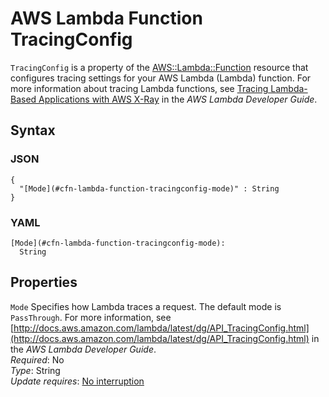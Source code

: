 # AWS Lambda Function TracingConfig<a name="aws-properties-lambda-function-tracingconfig"></a>

`TracingConfig` is a property of the [AWS::Lambda::Function](aws-resource-lambda-function.md) resource that configures tracing settings for your AWS Lambda \(Lambda\) function\. For more information about tracing Lambda functions, see [Tracing Lambda\-Based Applications with AWS X\-Ray](http://docs.aws.amazon.com/lambda/latest/dg/lambda-x-ray.html#using-x-ray) in the *AWS Lambda Developer Guide*\.

## Syntax<a name="w3ab2c21c14e1533b5"></a>

### JSON<a name="aws-properties-lambda-function-tracingconfig-syntax.json"></a>

```
{
  "[Mode](#cfn-lambda-function-tracingconfig-mode)" : String
}
```

### YAML<a name="aws-properties-lambda-function-tracingconfig-syntax.yaml"></a>

```
[Mode](#cfn-lambda-function-tracingconfig-mode):
  String
```

## Properties<a name="w3ab2c21c14e1533b7"></a>

`Mode`  <a name="cfn-lambda-function-tracingconfig-mode"></a>
Specifies how Lambda traces a request\. The default mode is `PassThrough`\. For more information, see [http://docs.aws.amazon.com/lambda/latest/dg/API_TracingConfig.html](http://docs.aws.amazon.com/lambda/latest/dg/API_TracingConfig.html) in the *AWS Lambda Developer Guide*\.  
*Required*: No  
*Type*: String  
*Update requires*: [No interruption](using-cfn-updating-stacks-update-behaviors.md#update-no-interrupt)